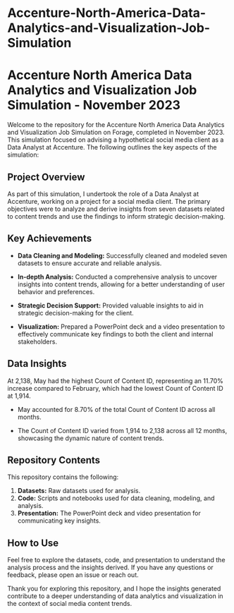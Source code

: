 # Accenture-North-America-Data-Analytics-and-Visualization-Job-Simulation
# Accenture North America Data Analytics and Visualization Job Simulation - November 2023

Welcome to the repository for the Accenture North America Data Analytics and Visualization Job Simulation on Forage, completed in November 2023. This simulation focused on advising a hypothetical social media client as a Data Analyst at Accenture. The following outlines the key aspects of the simulation:

## Project Overview

As part of this simulation, I undertook the role of a Data Analyst at Accenture, working on a project for a social media client. The primary objectives were to analyze and derive insights from seven datasets related to content trends and use the findings to inform strategic decision-making.

## Key Achievements

- **Data Cleaning and Modeling:** Successfully cleaned and modeled seven datasets to ensure accurate and reliable analysis.

- **In-depth Analysis:** Conducted a comprehensive analysis to uncover insights into content trends, allowing for a better understanding of user behavior and preferences.

- **Strategic Decision Support:** Provided valuable insights to aid in strategic decision-making for the client.

- **Visualization:** Prepared a PowerPoint deck and a video presentation to effectively communicate key findings to both the client and internal stakeholders.

## Data Insights

At 2,138, May had the highest Count of Content ID, representing an 11.70% increase compared to February, which had the lowest Count of Content ID at 1,914.

- May accounted for 8.70% of the total Count of Content ID across all months.

- The Count of Content ID varied from 1,914 to 2,138 across all 12 months, showcasing the dynamic nature of content trends.

## Repository Contents

This repository contains the following:

1. **Datasets:** Raw datasets used for analysis.
2. **Code:** Scripts and notebooks used for data cleaning, modeling, and analysis.
3. **Presentation:** The PowerPoint deck and video presentation for communicating key insights.

## How to Use

Feel free to explore the datasets, code, and presentation to understand the analysis process and the insights derived. If you have any questions or feedback, please open an issue or reach out.

Thank you for exploring this repository, and I hope the insights generated contribute to a deeper understanding of data analytics and visualization in the context of social media content trends.
